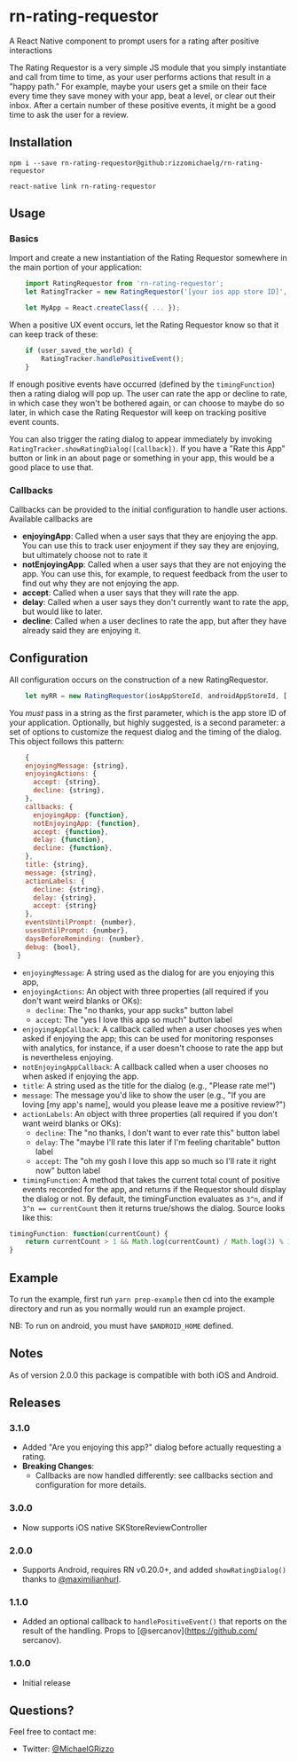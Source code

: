 # rn-rating-requestor

A React Native component to prompt users for a rating after positive interactions

The Rating Requestor is a very simple JS module that you simply instantiate and call from time to time, as your user performs actions that result in a "happy path." For example, maybe your users get a smile on their face every time they save money with your app, beat a level, or clear out their inbox. After a certain number of these positive events, it might be a good time to ask the user for a review.

## Installation

    npm i --save rn-rating-requestor@github:rizzomichaelg/rn-rating-requestor
    
    react-native link rn-rating-requestor

## Usage

### Basics

Import and create a new instantiation of the Rating Requestor somewhere in the main portion of your application:

````javascript
    import RatingRequestor from 'rn-rating-requestor';
    let RatingTracker = new RatingRequestor('[your ios app store ID]', '[your android app store id]');

    let MyApp = React.createClass({ ... });
````
When a positive UX event occurs, let the Rating Requestor know so that it can keep track of these:

````javascript
	if (user_saved_the_world) {
		RatingTracker.handlePositiveEvent();
	}
````
If enough positive events have occurred (defined by the `timingFunction`) then a rating dialog will pop up. The user can rate the app or decline to rate, in which case they won't be bothered again, or can choose to maybe do so later, in which case the Rating Requestor will keep on tracking positive event counts.

You can also trigger the rating dialog to appear immediately by invoking `RatingTracker.showRatingDialog([callback])`. If you have a "Rate this App" button or link in an about page or something in your app, this would be a good place to use that.


### Callbacks

Callbacks can be provided to the initial configuration to handle user actions. Available callbacks are 


- **enjoyingApp**: Called when a user says that they are enjoying the app. You can use this to track user enjoyment if they say they are enjoying, but ultimately choose not to rate it
- **notEnjoyingApp**: Called when a user says that they are not enjoying the app. You can use this, for example, to request feedback from the user to find out why they are not enjoying the app.
- **accept**: Called when a user says that they will rate the app.
- **delay**: Called when a user says they don't currently want to rate the app, but would like to later.
- **decline**: Called when a user declines to rate the app, but after they have already said they are enjoying it.

## Configuration

All configuration occurs on the construction of a new RatingRequestor.

````javascript
    let myRR = new RatingRequestor(iosAppStoreId, androidAppStoreId, [ options ]);
````

You *must* pass in a string as the first parameter, which is the app store ID of your application. Optionally, but highly suggested, is a second parameter: a set of options to customize the request dialog and the timing of the dialog. This object follows this pattern:

````javascript
	{
    enjoyingMessage: {string},
    enjoyingActions: {
      accept: {string},
      decline: {string},
    },
    callbacks: {
      enjoyingApp: {function},
      notEnjoyingApp: {function},
      accept: {function},
      delay: {function},
      decline: {function},
    },
    title: {string},
    message: {string},
    actionLabels: {
      decline: {string},
      delay: {string},
      accept: {string}
    },
    eventsUntilPrompt: {number},
    usesUntilPrompt: {number},
    daysBeforeReminding: {number},
    debug: {bool},
  }
````

- `enjoyingMessage`: A string used as the dialog for are you enjoying this app,
- `enjoyingActions`: An object with three properties (all required if you don't want weird blanks or OKs):
  - `decline`: The "no thanks, your app sucks" button label
  - `accept`: The "yes I love this app so much" button label
- `enjoyingAppCallback`: A callback called when a user chooses yes when asked if enjoying the app; this can be used for monitoring responses with analytics, for instance, if a user doesn't choose to rate the app but is nevertheless enjoying.
- `notEnjoyingAppCallback`: A callback called when a user chooses no when asked if enjoying the app.
- `title`: A string used as the title for the dialog (e.g., "Please rate me!")
- `message`: The message you'd like to show the user (e.g., "If you are loving [my app's name], would you please leave me a positive review?")
- `actionLabels`: An object with three properties (all required if you don't want weird blanks or OKs):
  - `decline`: The "no thanks, I don't want to ever rate this" button label
  - `delay`: The "maybe I'll rate this later if I'm feeling charitable" button label
  - `accept`: The "oh my gosh I love this app so much so I'll rate it right now" button label
- `timingFunction`: A method that takes the current total count of positive events recorded for the app, and returns if the Requestor should display the dialog or not. By default, the timingFunction evaluates as `3^n`, and if `3^n == currentCount` then it returns true/shows the dialog. Source looks like this:

```javascript
timingFunction: function(currentCount) {
    return currentCount > 1 && Math.log(currentCount) / Math.log(3) % 1 == 0;
}
```

## Example

To run the example, first run `yarn prep-example` then cd into the example directory and run as you normally would run an example project.

NB: To run on android, you must have `$ANDROID_HOME` defined.

## Notes

As of version 2.0.0 this package is compatible with both iOS and Android.

## Releases

### 3.1.0
- Added "Are you enjoying this app?" dialog before actually requesting a rating.
- **Breaking Changes**:
  - Callbacks are now handled differently: see callbacks section and configuration for more details.

### 3.0.0
- Now supports iOS native SKStoreReviewController

### 2.0.0
- Supports Android, requires RN v0.20.0+, and added `showRatingDialog()` thanks to [@maximilianhurl](https://github.com/maximilianhurl).

### 1.1.0
- Added an optional callback to `handlePositiveEvent()` that reports on the result of the handling. Props to [@sercanov](https://github.com/
sercanov).

### 1.0.0
- Initial release

## Questions?

Feel free to contact me:

- Twitter: [@MichaelGRizzo](https://www.twitter.com/MichaelGRizzo)
